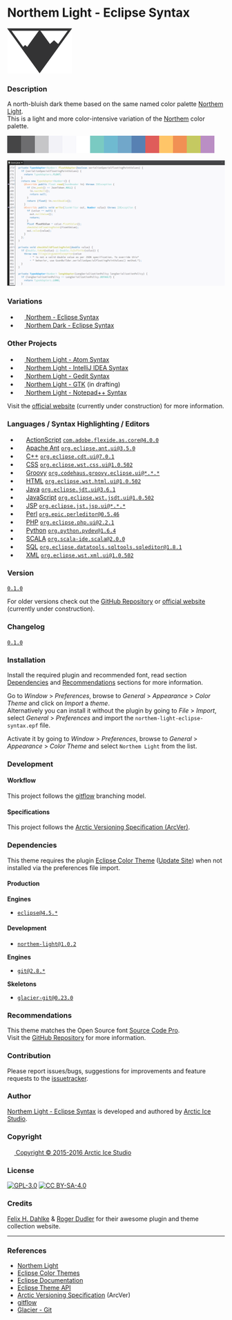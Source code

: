 Northem Light - Eclipse Syntax
==============================

[![Northem Logo](src/main/assets/media/northem-logo.png)](http://arcticicestudio.com/northem)

### Description
A north-bluish dark theme based on the same named color palette [Northem Light](https://github.com/arcticicestudio/northem-light).  
This is a light and more color-intensive variation of the [Northem](https://github.com/arcticicestudio/northem) color palette.

![Northem Light](src/main/assets/media/northem-light.png)

![Northem Light - Eclipse Syntax Preview Screenshot](src/main/assets/media/preview-screenshot.png)

### Variations
  - <a href="https://github.com/arcticicestudio/northem-eclipse-syntax"><img src="http://www.eclipse.org/favicon.ico" width=16 height=16> Northem - Eclipse Syntax</a> <img src="https://www.kernel.org/theme/images/logos/favicon.png" width=16 height=16 /> <img src="https://developer.apple.com/favicon.ico" width=16 height=16 /> <img src="https://www.microsoft.com/en-us/windows/favicon.ico" width=16 height=16 />
  - <a href="https://github.com/arcticicestudio/northem-dark-eclipse-syntax"><img src="http://www.eclipse.org/favicon.ico" width=16 height=16/> Northem Dark - Eclipse Syntax</a> <img src="https://www.kernel.org/theme/images/logos/favicon.png" width=16 height=16 /> <img src="https://developer.apple.com/favicon.ico" width=16 height=16 /> <img src="https://www.microsoft.com/en-us/windows/favicon.ico" width=16 height=16 />

### Other Projects
  - <a href="https://github.com/arcticicestudio/northem-light-atom-syntax"><img src="https://atom.io/favicon.ico" width=16 height=16> Northem Light - Atom Syntax</a> <img src="https://www.kernel.org/theme/images/logos/favicon.png" width=16 height=16 /> <img src="https://developer.apple.com/favicon.ico" width=16 height=16 /> <img src="https://www.microsoft.com/en-us/windows/favicon.ico" width=16 height=16 />
  - <a href="https://github.com/arcticicestudio/northem-light-intellij-idea-syntax"><img src="https://www.jetbrains.com/_assets/shared/favicons/jetbrains.ico" width=16 height=16> Northem Light - IntelliJ IDEA Syntax</a> <img src="https://www.kernel.org/theme/images/logos/favicon.png" width=16 height=16 /> <img src="https://developer.apple.com/favicon.ico" width=16 height=16 /> <img src="https://www.microsoft.com/en-us/windows/favicon.ico" width=16 height=16 />
  -  <a href="https://github.com/arcticicestudio/northem-light-gedit-syntax"><img src="https://static.gnome.org/wiki.gnome.org/gnome/css/favicon.png" width=16 height=16> Northem Light - Gedit Syntax</a> <img src="https://www.kernel.org/theme/images/logos/favicon.png" width=16 height=16 />
  - <a href="#"><img src="http://www.gtk.org/images/gtk-logo.ico" width=16 height=16> Northem Light - GTK</a> (in drafting) <img src="https://www.kernel.org/theme/images/logos/favicon.png" width=16 height=16 />
  - <a href="https://github.com/arcticicestudio/northem-light-notepadplusplus-syntax"><img src="http://notepad-plus-plus.org/assets/images/favicon.ico" width=16 height=16> Northem Light - Notepad++ Syntax</a> <img src="https://www.microsoft.com/en-us/windows/favicon.ico" width=16 height=16 />

Visit the [official website](http://arcticicestudio.com/northem) (currently under construction) for more information.

### Languages / Syntax Highlighting / Editors
  - <img src="http://www.adobe.com/favicon.ico" width=16 height=16> <a href="http://www.adobe.com/devnet/actionscript.html">ActionScript</a>
  [`com.adobe.flexide.as.core@4.0.0`](http://eclipsecolorthemes.org/?view=empty&action=mapping&plugin=com.adobe.flexide.as.core)
  - <img src="http://www.apache.org/favicon.ico" width=16 height=16> <a href="http://ant.apache.org/">Apache Ant</a>
  [`org.eclipse.ant.ui@3.5.0`](http://eclipsecolorthemes.org/?view=empty&action=mapping&plugin=org.eclipse.ant.ui)
  - <img src="https://isocpp.org/favicon.ico" width=16 height=16> <a href="https://isocpp.org/">C++</a>
  [`org.eclipse.cdt.ui@7.0.1`](http://eclipsecolorthemes.org/?view=empty&action=mapping&plugin=org.eclipse.cdt.ui)
  - <img src="https://www.w3.org/favicon.ico" width=16 height=16> <a href="https://www.w3.org/TR/CSS/">CSS</a>
  [`org.eclipse.wst.css.ui@1.0.502`](http://eclipsecolorthemes.org/?view=empty&action=mapping&plugin=org.eclipse.wst.css.ui)
  - <img src="http://www.groovy-lang.org/img/xfavicon.ico.pagespeed.ic.5MuYua7ZOt.png" width=16 height=16> <a href="http://www.groovy-lang.org/">Groovy</a>
  [`org.codehaus.groovy.eclipse.ui@*.*.*`](http://eclipsecolorthemes.org/?view=empty&action=mapping&plugin=org.codehaus.groovy.eclipse.ui)
  - <img src="https://www.w3.org/favicon.ico" width=16 height=16> <a href="https://www.w3.org/html/">HTML</a>
  [`org.eclipse.wst.html.ui@1.0.502`](http://eclipsecolorthemes.org/?view=empty&action=mapping&plugin=org.eclipse.wst.html.ui)
  - <img src="http://www.oracle.com/favicon.ico" width=16 height=16> <a href="http://www.oracle.com/technetwork/java/javase/overview/index.html">Java</a>
  [`org.eclipse.jdt.ui@3.6.1`](http://eclipsecolorthemes.org/?view=empty&action=mapping&plugin=org.eclipse.jdt.ui)
  - <img src="http://www.ecma-international.org/favicon.ico" width=16 height=16> <a href="http://www.ecmascript.org/">JavaScript</a>
  [`org.eclipse.wst.jsdt.ui@1.0.502`](http://eclipsecolorthemes.org/?view=empty&action=mapping&plugin=org.eclipse.wst.jsdt.ui)
  - <img src="http://www.oracle.com/favicon.ico" width=16 height=16> <a href="http://www.oracle.com/technetwork/java/jsp-138432.html">JSP</a>
  [`org.eclipse.jst.jsp.ui@*.*.*`](http://eclipsecolorthemes.org/?view=empty&action=mapping&plugin=org.eclipse.jst.jsp.ui)
  - <img src="https://www.perl.org/favicon.ico" width=16 height=16> <a href="https://www.perl.org/">Perl</a>
  [`org.epic.perleditor@0.5.46`](http://eclipsecolorthemes.org/?view=empty&action=mapping&plugin=org.epic.perleditor)
  - <img src="http://php.net/favicon.ico" width=16 height=16> <a href="https://php.net/">PHP</a>
  [`org.eclipse.php.ui@2.2.1`](http://eclipsecolorthemes.org/?view=empty&action=mapping&plugin=org.eclipse.php.ui)
  - <img src="https://www.python.org/static/favicon.ico" width=16 height=16> <a href="https://www.python.org/">Python</a>
  [`org.python.pydev@1.6.4`](http://eclipsecolorthemes.org/?view=empty&action=mapping&plugin=org.python.pydev)
  - <img src="http://www.scala-lang.org/favicon.ico" width=16 height=16> <a href="http://www.scala-lang.org/">SCALA</a>
  [`org.scala-ide.scala@2.0.0`](http://eclipsecolorthemes.org/?view=empty&action=mapping&plugin=org.scala-ide.scala)
  - <img src="http://www.iso.org/favicon.ico" width=16 height=16> <a href="http://www.iso.org/iso/iso_catalogue/catalogue_tc/catalogue_detail.htm?csnumber=53681">SQL</a>
  [`org.eclipse.datatools.sqltools.sqleditor@1.8.1`](http://eclipsecolorthemes.org/?view=empty&action=mapping&plugin=org.eclipse.datatools.sqltools.sqleditor)
  - <img src="https://www.w3.org/favicon.ico" width=16 height=16> <a href="https://www.w3.org/TR/2006/REC-xml11-20060816/">XML</a>
  [`org.eclipse.wst.xml.ui@1.0.502`](http://eclipsecolorthemes.org/?view=empty&action=mapping&plugin=org.eclipse.wst.xml.ui)

### Version
[`0.1.0`](https://github.com/arcticicestudio/northem-light-eclipse-syntax/releases/latest)  

For older versions check out the [GitHub Repository](https://github.com/arcticicestudio/northem-light-eclipse-syntax) or [official website](http://arcticicestudio.com/northem) (currently under construction).

### Changelog
[`0.1.0`](CHANGELOG.md)

### Installation
Install the required plugin and recommended font, read section [Dependencies](#Dependencies) and [Recommendations](#Recommendations) sections for more information.

Go to *Window* > *Preferences*, browse to *General* > *Appearance* > *Color Theme* and click on *Import* a *theme*.  
Alternatively you can install it without the plugin by going to *File* > *Import*, select *General* > *Preferences* and import the `northem-light-eclipse-syntax.epf` file.

Activate it by going to *Window* > *Preferences*, browse to *General* > *Appearance* > *Color Theme* and select `Northem Light` from the list.

### Development
#### Workflow
This project follows the [gitflow](http://nvie.com/posts/a-successful-git-branching-model) branching model.

#### Specifications
This project follows the [Arctic Versioning Specification (ArcVer)](https://github.com/arcticicestudio/arcver).

### Dependencies
This theme requires the plugin [Eclipse Color Theme](http://eclipsecolorthemes.org/plugin) ([Update Site](http://eclipse-color-theme.github.io/update)) when not installed via the preferences file import.

#### Production
**Engines**
  - [`eclipse@4.5.*`](https://eclipse.org)

#### Development
  - [`northem-light@1.0.2`](https://github.com/arcticicestudio/northem-light)

**Engines**
  - [`git@2.8.*`](https://git-scm.com)

**Skeletons**
  - [`glacier-git@0.23.0`](https://github.com/arcticicestudio/glacier-git)

### Recommendations
This theme matches the Open Source font [Source Code Pro](https://typekit.com/fonts/source-code-pro).  
Visit the [GitHub Repository](https://github.com/adobe-fonts/source-code-pro) for more information.

### Contribution
Please report issues/bugs, suggestions for improvements and feature requests to the [issuetracker](https://github.com/arcticicestudio/northem-light-eclipse-syntax/issues).

### Author
[Northem Light - Eclipse Syntax](https://github.com/arcticicestudio/northem-light-eclipse-syntax) is developed and authored by [Arctic Ice Studio](http://arcticicestudio.com).

### Copyright
<a href="mailto:development@arcticicestudio.com"><img src="http://arcticicestudio.com/favicon.ico" width=16 height=16 /> Copyright &copy; 2015-2016 Arctic Ice Studio</a>

### License
[![GPL-3.0](http://www.gnu.org/graphics/gplv3-88x31.png)](http://www.gnu.org/licenses/gpl.txt) [![CC BY-SA-4.0](http://mirrors.creativecommons.org/presskit/buttons/88x31/svg/by-sa.svg)](http://creativecommons.org/licenses/by-sa/4.0/)

### Credits
[Felix H. Dahlke](https://twitter.com/fhd) & [Roger Dudler](https://twitter.com/rogerdudler) for their awesome plugin and theme collection website.

---

### References
  - [Northem Light](http://github.com/arcticicestudio/northem-light)
  - [Eclipse Color Themes](http://eclipsecolorthemes.org)  
  - [Eclipse Documentation](http://www.eclipse.org/documentation)  
  - [Eclipse Theme API](help.eclipse.org/luna/index.jsp?topic=/org.eclipse.platform.doc.isv/reference/extension-points/org_eclipse_ui_themes.html)
  - [Arctic Versioning Specification](http://specs.arcticicestudio.com/arcver) (ArcVer)
  - [gitflow](http://nvie.com/posts/a-successful-git-branching-model)
  - [Glacier - Git](https://github.com/arcticicestudio/glacier-git)

